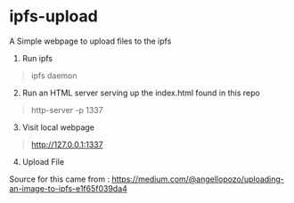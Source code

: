 # ipfs-upload
A Simple webpage to upload files to the ipfs

1. Run ipfs
> ipfs daemon
2. Run an HTML server serving up the index.html found in this repo
> http-server -p 1337
3. Visit local webpage
> http://127.0.0.1:1337
4. Upload File

Source for this came from : https://medium.com/@angellopozo/uploading-an-image-to-ipfs-e1f65f039da4
